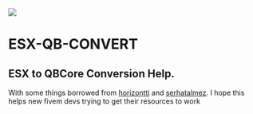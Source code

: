 <a href="https://discord.gg/unfBEn32QE">
<img src="https://img.shields.io/badge/Discord-Gaudi%20Land-blue?style=flat-square&logo=discord&color=5865F2&logoColor=5865F2&labelColor=23272A">
</a>

# ESX-QB-CONVERT
ESX to QBCore Conversion Help.
---
With some things borrowed from [horizontti](https://github.com/horizontti) and [serhatalmez](https://github.com/serhatalmez).
I hope this helps new fivem devs trying to get their resources to work
